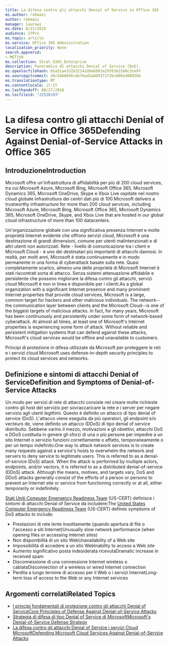 ```yaml
---
title: La difesa contro gli attacchi Denial of Service in Office 365
ms.author: robmazz
author: robmazz
manager: laurawi
ms.date: 8/21/2018
audience: ITPro
ms.topic: article
ms.service: Office 365 Administration
localization_priority: None
search.appverid:
- MET150
ms.collection: Strat_O365_Enterprise
description: Panoramica di attacchi Denial of Service (DoS).
ms.openlocfilehash: b5a51ae332b32142d9ab993a29763b2160c3ce97
ms.sourcegitcommit: 36c5466056cdef6ad2a8d9372f2bc009a30892bb
ms.translationtype: MT
ms.contentlocale: it-IT
ms.lasthandoff: 08/27/2018
ms.locfileid: "22530193"
---
```

# <a name="defending-against-denial-of-service-attacks-in-office-365"></a><span data-ttu-id="a9f2a-103">La difesa contro gli attacchi Denial of Service in Office 365</span><span class="sxs-lookup"><span data-stu-id="a9f2a-103">Defending Against Denial-of-Service Attacks in Office 365</span></span>

## <a name="introduction"></a><span data-ttu-id="a9f2a-104">Introduzione</span><span class="sxs-lookup"><span data-stu-id="a9f2a-104">Introduction</span></span>
<span data-ttu-id="a9f2a-105">Microsoft offre un'infrastruttura di affidabilità per più di 200 cloud services, tra cui Microsoft Azure, Microsoft Bing, Microsoft Office 365, Microsoft Dynamics 365, Microsoft OneDrive, Skype e Xbox Live ospitate nel nostro cloud globale infrastruttura dei centri dati più di 100.</span><span class="sxs-lookup"><span data-stu-id="a9f2a-105">Microsoft delivers a trustworthy infrastructure for more than 200 cloud services, including Microsoft Azure, Microsoft Bing, Microsoft Office 365, Microsoft Dynamics 365, Microsoft OneDrive, Skype, and Xbox Live that are hosted in our global cloud infrastructure of more than 100 datacenters.</span></span>

<span data-ttu-id="a9f2a-p101">Un'organizzazione globale con una significativa presenza Internet e molte proprietà Internet evidente che offrono servizi cloud, Microsoft è una destinazione di grandi dimensioni, comune per utenti malintenzionati e di altri utenti non autorizzati. Rete - livello di comunicazione tra i client e Microsoft Cloud - è uno dei destinatari più importanti di attacchi dannosi. In realtà, per molti anni, Microsoft è stata continuamente e in modo permanente in una forma di cyberattack basate sulla rete. Quasi completamente scarico, almeno una delle proprietà di Microsoft Internet è stati riscontrati sorta di attacco. Senza sistemi attenuazione affidabile e persistente che possono migliorare la difesa contro gli attacchi, servizi cloud Microsoft è non in linea e disponibile per i clienti.</span><span class="sxs-lookup"><span data-stu-id="a9f2a-p101">As a global organization with a significant Internet presence and many prominent Internet properties that provide cloud services, Microsoft is a large, common target for hackers and other malicious individuals. The network--the communication layer between clients and the Microsoft Cloud--is one of the biggest targets of malicious attacks. In fact, for many years, Microsoft has been continuously and persistently under some form of network-based cyberattack. At almost all times, at least one of Microsoft's Internet properties is experiencing some form of attack. Without reliable and persistent mitigation systems that can defend against these attacks, Microsoft's cloud services would be offline and unavailable to customers.</span></span>

<span data-ttu-id="a9f2a-111">Principi di protezione in difesa utilizzate da Microsoft per proteggere le reti e i servizi cloud.</span><span class="sxs-lookup"><span data-stu-id="a9f2a-111">Microsoft uses defense-in-depth security principles to protect its cloud services and networks.</span></span> 

## <a name="definition-and-symptoms-of-denial-of-service-attacks"></a><span data-ttu-id="a9f2a-112">Definizione e sintomi di attacchi Denial of Service</span><span class="sxs-lookup"><span data-stu-id="a9f2a-112">Definition and Symptoms of Denial-of-Service Attacks</span></span>
<span data-ttu-id="a9f2a-p102">Un modo per servizi di rete di attacchi consiste nel creare molte richieste contro gli host del servizio per sovraccaricare la rete e i server per negare servizio agli utenti legittimi. Questo è definito un attacco di tipo denial of service (DoS). L'attacco viene eseguita da più operatori, gli endpoint e/o vecteurs de, viene definito un attacco (DDoS) di tipo denial of service distribuito. Sebbene varino il mezzo, motivazioni e gli obiettivi, attacchi DoS e DDoS costituita in genere gli sforzi di una o più persone per impedire a un sito Internet o servizio funzioni correttamente o affatto, temporaneamente o per un tempo indefinito.</span><span class="sxs-lookup"><span data-stu-id="a9f2a-p102">One way to attack network services is to create many requests against a service's hosts to overwhelm the network and servers to deny service to legitimate users. This is referred to as a denial-of-service (DoS) attack. When the attack is performed by multiple actors, endpoints, and/or vectors, it is referred to as a distributed denial-of-service (DDoS) attack. Although the means, motives, and targets vary, DoS and DDoS attacks generally consist of the efforts of a person or persons to prevent an Internet site or service from functioning correctly or at all, either temporarily or indefinitely.</span></span>

<span data-ttu-id="a9f2a-117">[Stati Uniti Computer Emergency Readiness Team](https://www.us-cert.gov/) (US-CERT) definisce i sintomi di attacchi Denial of Service da includere:</span><span class="sxs-lookup"><span data-stu-id="a9f2a-117">The [United States Computer Emergency Readiness Team](https://www.us-cert.gov/) (US-CERT) defines symptoms of DoS attacks to include:</span></span>
- <span data-ttu-id="a9f2a-118">Prestazioni di rete lente insolitamente (quando apertura di file o l'accesso a siti Internet)</span><span class="sxs-lookup"><span data-stu-id="a9f2a-118">Unusually slow network performance (when opening files or accessing Internet sites)</span></span>
- <span data-ttu-id="a9f2a-119">Non disponibilità di un sito Web</span><span class="sxs-lookup"><span data-stu-id="a9f2a-119">Unavailability of a Web site</span></span>
- <span data-ttu-id="a9f2a-120">Impossibilità di accedere a un sito Web</span><span class="sxs-lookup"><span data-stu-id="a9f2a-120">Inability to access a Web site</span></span>
- <span data-ttu-id="a9f2a-121">Aumento significativo posta indesiderata ricevuta</span><span class="sxs-lookup"><span data-stu-id="a9f2a-121">Dramatic increase in received spam</span></span>
- <span data-ttu-id="a9f2a-122">Disconnessione di una connessione Internet wireless o cablata</span><span class="sxs-lookup"><span data-stu-id="a9f2a-122">Disconnection of a wireless or wired Internet connection</span></span>
- <span data-ttu-id="a9f2a-123">Perdita a lungo termine di accesso per il Web o i servizi Internet</span><span class="sxs-lookup"><span data-stu-id="a9f2a-123">Long-term loss of access to the Web or any Internet services</span></span>

## <a name="related-topics"></a><span data-ttu-id="a9f2a-124">Argomenti correlati</span><span class="sxs-lookup"><span data-stu-id="a9f2a-124">Related Topics</span></span>
- [<span data-ttu-id="a9f2a-125">I principi fondamentali di protezione contro gli attacchi Denial of Service</span><span class="sxs-lookup"><span data-stu-id="a9f2a-125">Core Principles of Defense Against Denial-of-Service Attacks</span></span>](office-365-core-principles-of-defense-against-dos-attacks.md)
- [<span data-ttu-id="a9f2a-126">Strategia di difesa di tipo Denial of Service di Microsoft</span><span class="sxs-lookup"><span data-stu-id="a9f2a-126">Microsoft's Denial-of-Service Defense Strategy</span></span>](office-365-microsoft-dos-defense-strategy.md)
- [<span data-ttu-id="a9f2a-127">La difesa contro gli attacchi Denial of Service i servizi Cloud Microsoft</span><span class="sxs-lookup"><span data-stu-id="a9f2a-127">Defending Microsoft Cloud Services Against Denial-of-Service Attacks</span></span>](office-365-defending-cloud-services-against-dos-attacks.md)
